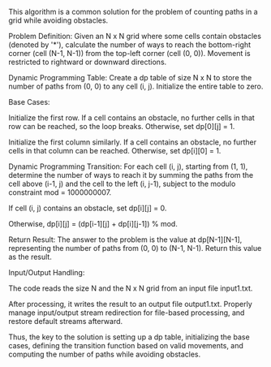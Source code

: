 This algorithm is a common solution for the problem of counting paths in a grid while avoiding obstacles.

Problem Definition: Given an N x N grid where some cells contain obstacles (denoted by '*'), calculate the number of ways to reach the bottom-right corner (cell (N-1, N-1)) from the top-left corner (cell (0, 0)). Movement is restricted to rightward or downward directions. 

Dynamic Programming Table: Create a dp table of size N x N to store the number of paths from (0, 0) to any cell (i, j). Initialize the entire table to zero.

Base Cases:

Initialize the first row. If a cell contains an obstacle, no further cells in that row can be reached, so the loop breaks. Otherwise, set dp[0][j] = 1.

Initialize the first column similarly. If a cell contains an obstacle, no further cells in that column can be reached. Otherwise, set dp[i][0] = 1.

Dynamic Programming Transition: For each cell (i, j), starting from (1, 1), determine the number of ways to reach it by summing the paths from the cell above (i-1, j) and the cell to the left (i, j-1), subject to the modulo constraint mod = 1000000007.

If cell (i, j) contains an obstacle, set dp[i][j] = 0.

Otherwise, dp[i][j] = (dp[i-1][j] + dp[i][j-1]) % mod.

Return Result: The answer to the problem is the value at dp[N-1][N-1], representing the number of paths from (0, 0) to (N-1, N-1). Return this value as the result.

Input/Output Handling:

The code reads the size N and the N x N grid from an input file input1.txt.

After processing, it writes the result to an output file output1.txt.
Properly manage input/output stream redirection for file-based processing, and restore default streams afterward.

Thus, the key to the solution is setting up a dp table, initializing the base cases, defining the transition function based on valid movements, and computing the number of paths while avoiding obstacles.
